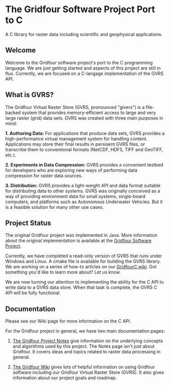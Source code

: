 # The Gridfour Software Project Port to C
A C library for raster data including scientific and geophysical applications.

## Welcome
Welcome to the Gridfour software project's port to the C programming language.  We are just getting
started and aspects of this project are still in flux.  Currently, we are focused on
a C-langage implementation of the GVRS API.

## What is GVRS?
The Gridfour Virtual Raster Store (GVRS, pronounced "givers") is a file-backed system
that provides memory-efficient access to large and very large raster (grid) data sets.
GVRS was created with three main purposes in mind:

**1. Authoring Data:** For applications that produce data sets, GVRS provides a high-performance
virtual management system for handling content. Applications may store their final results
in persisent GVRS files, or transcribe them to conventional formats (NetCDF, HDF5, TIFF and GeoTIFF, etc.).

**2. Experiments in Data Compression:**  GVRS provides a convenient testbed for developers
who are exploring new ways of performing data compression for raster data sources.

**3. Distribution:**  GVRS provides a light-weight API and data format suitable for distributing
data to other systems. GVRS was originally conceived as a way of providing environment data for small systems, 
single-board computers, and platforms such as Autonomous Underwater Vehicles. But it is a feasible
solution for many other use cases.

## Project Status
The original Gridfour project was implemented in Java. More information about the original implementation
is available at the [Gridfour Software Project](https://github.com/gwlucastrig/gridfour).

Currently, we have completed a read-only version of GVRS that runs under Windows and Linux.
A cmake file is available for building the GVRS library. We are working on a series of how-to articles on
our [GridfourC wiki](https://github.com/gwlucastrig/GridfourC/wiki).  Got something you'd like to learn more about?
Let us know.

We are now turning our attention to implementing the ability for the C API to write data to a GVRS data store.
When that task is complete, the GVRS C API will be fully functional.

## Documentation

Please see our Wiki page for more information on the C API.

For the Gridfour project in general, we have two main documentation pages:

1. [The Gridfour Project Notes](https://gwlucastrig.github.io/GridfourDocs/notes/index.html) give information on
   the underlying concepts and algorithms used by this project. The Notes page isn't just about Gridfour.
   It covers ideas and topics related to raster data processing in general.

2. [The Gridfour Wiki](https://github.com/gwlucastrig/gridfour/wiki) gives lots of helpful information
   on using Gridfour software including our Gridfour Virtual Raster Store (GVRS). It also gives information
   about our project goals and roadmap.
 
